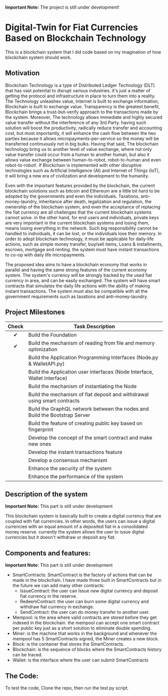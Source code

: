 **Important Note:** The project is still under development!

# Digital-Twin for Fiat Currencies Based on Blockchain Technology

This is a blockchain system that I did code based on my imagination of how blockchain system should work.

## Motivation

Blockchain Technology is a type of Distributed Ledger Technology (DLT) that has vast potential to disrupt various industries. it's just a matter of getting the protocol and infrastructure in place to turn them into a reality.  The Technology unleashes value, Internet is built to exchange information, Blockchain is built to exchange value.  Transparency is the greatest benefit, Blockchain brings a trust-but-verify approach to the transactions made by the system. Moreover, The technology allows immediate and highly secured value transfer without the interference of any 3rd Party. having such solution will boost the productivity, radically reduce transfer and accounting cost, but most importantly, it will enhance the cash flow between the two parties because it allows micropayments-per-service so the money will be transferred continuously not in big bulks. Having that said, The blockchain technology bring us to another level of value exchange, where not only value transfer could occur from a human to another human, but also it allows value exchange between human-to-robot, robot-to-human and even robot-to-robot!. If Blockchain is implemented with other disruptive technologies such as Artificial Intelligence (AI) and Internet of Things (IoT), it will bring a new era of civilization and development to the humanity. 

Even with the important features provided by the blockchain, the current blockchain solutions such as bitcoin and Ethereum are a little bit hard to be adopted by the governments and even the individuals. Taxations, anti-money-laundry, inheritance after death, legalization and regulation, the ownership of the blockchain system,  and even the acceptance of replacing the fiat currency are all challenges that the current blockchain systems cannot solve. in the other hand, for end users and individuals, private keys are very important in the current blockchain systems and losing them, means losing everything in the network. Such big responsibility cannot be handled to individuals, it can be lost, or the individuals lose their memory. In order to adopt blockchain technology, it must be applicable for daily-life actions, such as simple money transfer, buy/sell items, Loans & installments, escrows, mortgage and renting. the system must have instant transactions to co-op with daily life micropayments. 

The proposed idea aims to have a blockchain economy that works in parallel and having the same strong features of the current economy system. The system's currency will be strongly backed by the used fiat currency in area, and can be easily exchanged. The system will have smart contracts that simulates the daily life actions with the ability of making instant transactions. The system must also be compatible with all  the government requirements such as taxations and anti-money-laundry.

## Project Milestones

| **Check** | **Task Description**                                         |
| :-------: | ------------------------------------------------------------ |
|     ✔     | Build the Foundation                                         |
|     ✔     | Build the mechanism of reading from file and memory optimization |
|           | Build the Application Programming Interfaces (Node.py & WalletAPI.py) |
|           | Build the Application user interfaces (Node Interface, Wallet Interface) |
|           | Build the mechanism of instantiating the Node                |
|           | Build the mechanism of fiat deposit and withdrawal using smart contracts |
|           | Build the GraphQL network between the nodes and Build the Bootstrap Server |
|           | Build the feature of creating public key based on fingerprint |
|           | Develop the concept of the smart contract and make new ones  |
|           | Develop the instant transactions feature                     |
|           | Develop a consensus mechanism                                |
|           | Enhance the security of the system                           |
|           | Enhance the performance of the system                        |

## Description of the system
**Important Note:** This part is still under development

This blockchain system is basically built to create a digital currency that are coupled with fiat currencies. In other words, the users can issue a digital currencies with an equal amount of a deposited fiat in a consolidated money reserve.
currently the system allows the user to issue digital currencies but it doesn't withdraw or deposit any fiat.

## Components and features:

**Important Note:** This part is still under development

-  SmartContracts: SmartContract is the factory of actions that can be made in the blockchain. I have made three built in SmartContracts but in the future we can add many other contracts:
    - IssueContract: the user can Issue new digital currency and deposit fiat currency in the reserve.
    - RedeemContract: the user can burn some digital currency and withdraw fiat currency in exchange.
    - SendContract: the user can do money transfer to another user.
-   Mempool: is the area where valid contracts are stored before they get indexed in the blockchain. the mempool can accept one smart contract per public key just as a short solution to eliminate double spending.
-   Miner: is the machine that works in the background and whenever the mempool has 5 SmartContracts signed, the Miner creates a new block.
-   Block: is the container that stores the SmartContracts.
-   Blockchain: is the sequence of blocks where the SmartContracts history can be traced.
-   Wallet: is the interface where the user can submit SmartContracts

## The Code:

To test the code, Clone the repo, then run the test.py script.
